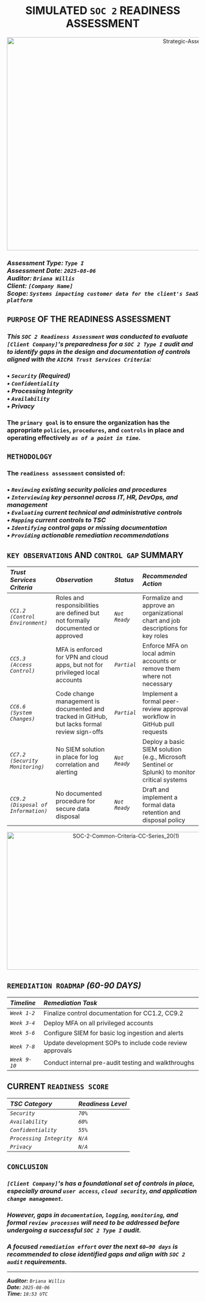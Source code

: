 <h1 = align=center>SIMULATED <code>SOC 2</code> READINESS ASSESSMENT</h1>

<p = align=center>
<img width="950" height="560" alt="Strategic-Assessment" src="https://github.com/user-attachments/assets/2bd24a43-ec5d-4705-869a-68e9dd7f7d1e" />
</p>

### *Assessment Type: `Type I`*</br> *Assessment Date: `2025-08-06`*</br> *Auditor: `Briana Willis`*</br> *Client: `[Company Name]`*</br> *Scope: `Systems impacting customer data for the client's SaaS platform`*

## `PURPOSE` OF THE READINESS ASSESSMENT

### *This `SOC 2 Readiness Assessment` was conducted to evaluate `[Client Company]`'s preparedness for a `SOC 2 Type I` audit and to identify gaps in the design and documentation of controls aligned with the `AICPA Trust Services Criteria`:*

### • *`Security` (Required)</br>• `Confidentiality`</br>• Processing Integrity</br>• `Availability`</br>• Privacy*

### The `primary goal` is to ensure the organization has the appropriate `policies`, `procedures`, and `controls` in place and operating effectively *`as of a point in time`*.

## `METHODOLOGY`

### The `readiness assessment` consisted of:
### • *`Reviewing` existing security policies and procedures</br>• `Interviewing` key personnel across IT, HR, DevOps, and management</br>• `Evaluating` current technical and administrative controls</br>• `Mapping` current controls to TSC</br>• `Identifying` control gaps or missing documentation</br>• `Providing` actionable remediation recommendations*

## `KEY OBSERVATIONS` AND `CONTROL GAP` SUMMARY

| *Trust Services Criteria*           | *Observation*                                                                                 | *Status*      | *Recommended Action*                                                                          | 
|:------------------------------------|:----------------------------------------------------------------------------------------------|:--------------|:----------------------------------------------------------------------------------------------|
| *`CC1.2 (Control Environment)`*     | Roles and responsibilities are defined but not formally documented or approved                | *`Not Ready`* | Formalize and approve an organizational chart and job descriptions for key roles              |
| *`CC5.3 (Access Control)`*          | MFA is enforced for VPN and cloud apps, but not for privileged local accounts                 | *`Partial`*   | Enforce MFA on local admin accounts or remove them where not necessary                        |
| *`CC6.6 (System Changes)`*          | Code change management is documented and tracked in GitHub, but lacks formal review sign-offs | *`Partial`*   | Implement a formal peer-review approval workflow in GitHub pull requests                      |
| *`CC7.2 (Security Monitoring)`*     | No SIEM solution in place for log correlation and alerting                                    | *`Not Ready`* | Deploy a basic SIEM solution (e.g., Microsoft Sentinel or Splunk) to monitor critical systems |
| *`CC9.2 (Disposal of Information)`* | No documented procedure for secure data disposal                                              | *`Not Ready`* | Draft and implement a formal data retention and disposal policy                               |

<p = align=center>
<img width="610" height="362" alt="SOC-2-Common-Criteria-CC-Series_20(1)" src="https://github.com/user-attachments/assets/b7d07173-ff04-4496-8830-93bc32e6c546" />
</p>

## `REMEDIATION ROADMAP` *(60-90 DAYS)*

| *Timeline*    | *Remediation Task* | 
|:--------------|:---------------------------------------------------------|
| *`Week 1-2`*  | Finalize control documentation for CC1.2, CC9.2          | 
| *`Week 3-4`*  | 	Deploy MFA on all privileged accounts                  | 
| *`Week 5-6`*  | Configure SIEM for basic log ingestion and alerts        | 
| *`Week 7-8`*  | Update development SOPs to include code review approvals | 
| *`Week 9-10`* | Conduct internal pre-audit testing and walkthroughs      | 

## CURRENT `READINESS SCORE`

| *TSC Category*           | *Readiness Level*     | 
|:-------------------------|:----------------------|
| *`Security`*             | *`70%`*               | 
| *`Availability`*         | *`60%`*               | 
| *`Confidentiality`*      | *`55%`*               | 
| *`Processing Integrity`* | *`N/A`*               | 
| *`Privacy`*              | *`N/A`*               | 

## `CONCLUSION`

### *`[Client Company]`'s has a foundational set of controls in place, especially around `user access`, `cloud security`, and application `change management`.* 

### *However, gaps in `documentation`, `logging`, `monitoring`, and formal `review processes` will need to be addressed before undergoing a successful `SOC 2 Type I` audit.* 

### *A focused `remediation effort` over the next `60–90 days` is recommended to close identified gaps and align with `SOC 2 audit` requirements.*

---

***Auditor:*** *`Briana Willis`*  
***Date:*** *`2025-08-06`*  
***Time:*** *`18:53 UTC`*
